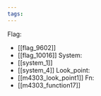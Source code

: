 ```yaml
---
tags:
---
```

Flag:
- [[flag_9602]]
- [[flag_10016]]
System:
- [[system_1]]
- [[system_4]]
Look_point:
- [[m4303_look_point1]]
Fn:
- [[m4303_function17]]
